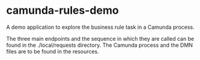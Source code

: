 # camunda-rules-demo

A demo application to explore the business rule task in a Camunda process. 

The three main endpoints and the sequence in which they are called can be found in the ./local/requests directory. The Camunda process and the DMN files are to be found in the resources.
